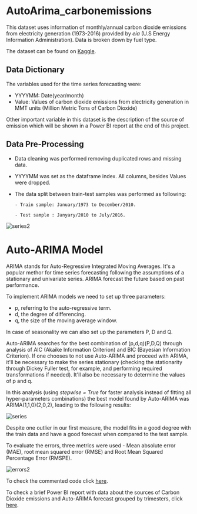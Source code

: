 # AutoArima_carbonemissions

This dataset uses information of monthly/annual carbon dioxide emissions from electricity generation (1973-2016) provided by *eia* (U.S Energy Information Administration). Data is broken down by fuel type.

The dataset can be found on [Kaggle](https://www.kaggle.com/datasets/txtrouble/carbon-emissions).

## Data Dictionary

The variables used for the time series forecasting were:

* YYYYMM: Date(year/month)
* Value: Values of carbon dioxide emissions from electricity generation in MMT units (Million Metric Tons of Carbon Dioxide)

Other important variable in this dataset is the description of the source of emission which will be shown in a Power BI report at the end of this project.

## Data Pre-Processing

* Data cleaning was performed removing duplicated rows and missing data.
* YYYYMM was set as the dataframe index. All columns, besides Values were dropped.
* The data split between train-test samples was performed as following:

      - Train sample: January/1973 to December/2010.

      - Test sample : Janyary/2010 to July/2016.

![series2](https://user-images.githubusercontent.com/121902546/218170905-a0acd83b-268a-4e8b-b313-4ad657659e4a.png)

# Auto-ARIMA Model

ARIMA stands for Auto-Regressive Integrated Moving Averages. It's a popular methor for time series forecasting following the assumptions of a stationary and univariate series. ARIMA forecast the future based on past performance.

To implement ARIMA models we need to set up three parameters:

* p, referring to the auto-regressive term.
* d, the degree of differencing.
* q, the size of the moving average window.

In case of seasonality we can also set up the parameters P, D and Q. 

Auto-ARIMA searches for the best combination of (p,d,q)(P,D,Q) through analysis of AIC (Akaike Information Criterion) and BIC (Bayesian Information Criterion). If one chooses to not use Auto-ARIMA and proceed with ARIMA, it'll be necessary to make the series stationary (checking the stationarity through Dickey Fuller test, for example, and performing required transformations if needed). It'll also be necessary to determine the values of p and q.



In this analysis (using *stepwise = True* for faster analysis instead of fitting all hyper-parameters combinations) the best model found by Auto-ARIMA was ARIMA(1,1,0)(2,0,2), leading to the following results:

![series](https://user-images.githubusercontent.com/121902546/218174151-1a9bf9ac-7749-4445-840e-4fd113861d59.png)

Despite one outlier in our first measure, the model fits in a good degree with the train data and have a good forecast when compared to the test sample.

To evaluate the errors, three metrics were used - Mean absolute error (MAE), root mean squared error (RMSE) and Root Mean Squared Percentage Error (RMSPE).

![errors2](https://user-images.githubusercontent.com/121902546/218174550-f69eefb3-8e05-409b-b4c2-a30a10f4da91.png)


To check the commented code click [here](AutoArima_CarbonDioxide.ipynb).

To check a brief Power BI report with data about the sources of Carbon Dioxide emissions and Auto-ARIMA forecast grouped by trimesters, click [here](https://app.powerbi.com/view?r=eyJrIjoiODViOTVjZWMtNDY0NS00ZjlkLTg1ZGEtOWY5NGUxMWQ5MGY0IiwidCI6IjJjOTUwZWUxLWY4ZWYtNDY1MS05ZmRiLTIwZjRjNjk0ZTAzYyJ9).
